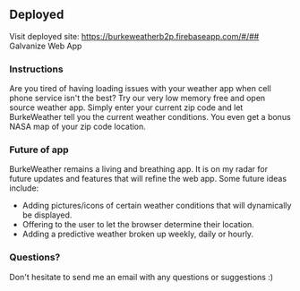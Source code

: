 ## Deployed
Visit deployed site: https://burkeweatherb2p.firebaseapp.com/#/## Galvanize Web App

### Instructions
Are you tired of having loading issues with your weather app when cell phone service isn't the best?  Try our very low memory free and open source weather app.  Simply enter your current zip code and let BurkeWeather tell you the current weather conditions.  You even get a bonus NASA map of your zip code location.

### Future of app
BurkeWeather remains a living and breathing app.  It is on my radar for future updates and features that will refine the web app.  Some future ideas include:
  * Adding pictures/icons of certain weather conditions that will dynamically be displayed.
  * Offering to the user to let the browser determine their location.
  * Adding a predictive weather broken up weekly, daily or hourly.
  
### Questions?
Don't hesitate to send me an email with any questions or suggestions :)
  

